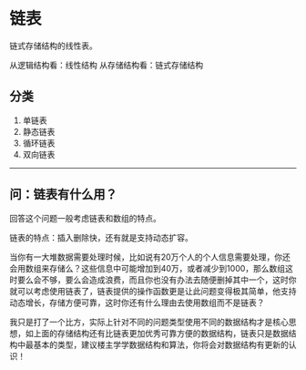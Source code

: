 #  链表

链式存储结构的线性表。

从逻辑结构看：线性结构
从存储结构看：链式存储结构

## 分类

1. 单链表
2. 静态链表
3. 循环链表
4. 双向链表

---


## 问：链表有什么用？

回答这个问题一般考虑链表和数组的特点。

链表的特点：插入删除快，还有就是支持动态扩容。

当你有一大堆数据需要处理时候，比如说有20万个人的个人信息需要处理，你还会用数组来存储么？这些信息中可能增加到40万，或者减少到1000，那么数组这时要么会不够，要么会造成浪费，而且你也没有办法去随便删掉其中一个，这时你就可以考虑使用链表了，链表提供的操作函数更是让此问题变得极其简单，他支持动态增长，存储方便可靠，这时你还有什么理由去使用数组而不是链表？

我只是打了一个比方，实际上针对不同的问题类型使用不同的数据结构才是核心思想，如上面的存储结构还有比链表更加优秀可靠方便的数据结构，链表只是数据结构中最基本的类型，建议楼主学学数据结构和算法，你将会对数据结构有更新的认识！
